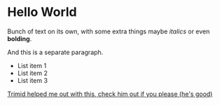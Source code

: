 # Hello World

Bunch of text on its own, with some
extra things maybe *italics* or even
**bolding**.

And this is a separate paragraph.

* List item 1
* List item 2
* List item 3

[Trimid helped me out with this, check him out if you please (he's good)](https://github.com/tirimid)
